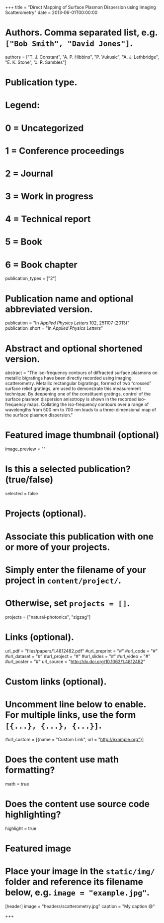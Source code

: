 +++
title = "Direct Mapping of Surface Plasmon Dispersion using Imaging Scatterometry"
date = 2013-06-01T00:00:00

# Authors. Comma separated list, e.g. `["Bob Smith", "David Jones"]`.
authors = ["T. J. Constant", "A. P. Hibbins", "P. Vukusic", "A. J. Lethbridge", "E. K. Stone", "J. R. Sambles"]

# Publication type.
# Legend:
# 0 = Uncategorized
# 1 = Conference proceedings
# 2 = Journal
# 3 = Work in progress
# 4 = Technical report
# 5 = Book
# 6 = Book chapter
publication_types = ["2"]

# Publication name and optional abbreviated version.
publication = "In *Applied Physics Letters* 102, 251107 (2013)"
publication_short = "In *Applied Physics Letters*"

# Abstract and optional shortened version.
abstract = "The iso-frequency contours of diffracted surface plasmons on metallic bigratings have been directly recorded using imaging scatterometry. Metallic rectangular bigratings, formed of two “crossed” surface relief gratings, are used to demonstrate this measurement technique. By deepening one of the constituent gratings, control of the surface plasmon dispersion anisotropy is shown in the recorded iso-frequency maps. Collating the iso-frequency contours over a range of wavelengths from 500 nm to 700 nm leads to a three-dimensional map of the surface plasmon dispersion."

# Featured image thumbnail (optional)
image_preview = ""

# Is this a selected publication? (true/false)
selected = false

# Projects (optional).
#   Associate this publication with one or more of your projects.
#   Simply enter the filename of your project in `content/project/`.
#   Otherwise, set `projects = []`.
projects = ["natural-photonics", "zigzag"]

# Links (optional).
url_pdf = "files/papers/1.4812482.pdf"
#url_preprint = "#"
#url_code = "#"
#url_dataset = "#"
#url_project = "#"
#url_slides = "#"
#url_video = "#"
#url_poster = "#"
url_source = "http://dx.doi.org/10.1063/1.4812482"

# Custom links (optional).
#   Uncomment line below to enable. For multiple links, use the form `[{...}, {...}, {...}]`.
#url_custom = [{name = "Custom Link", url = "http://example.org"}]

# Does the content use math formatting?
math = true

# Does the content use source code highlighting?
highlight = true

# Featured image
# Place your image in the `static/img/` folder and reference its filename below, e.g. `image = "example.jpg"`.
[header]
image = "headers/scatterometry.jpg"
caption = "My caption :smile:"

+++

